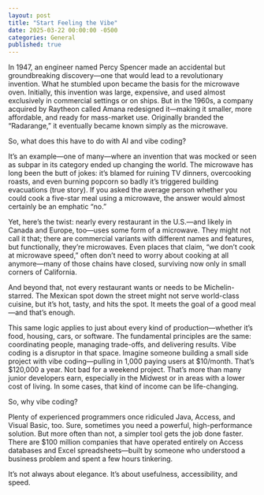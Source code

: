 ```yaml
---
layout: post
title: "Start Feeling the Vibe"
date: 2025-03-22 00:00:00 -0500
categories: General
published: true
---
```


In 1947, an engineer named Percy Spencer made an accidental but groundbreaking discovery—one that would lead to a revolutionary invention. What he stumbled upon became the basis for the microwave oven. Initially, this invention was large, expensive, and used almost exclusively in commercial settings or on ships. But in the 1960s, a company acquired by Raytheon called Amana redesigned it—making it smaller, more affordable, and ready for mass-market use. Originally branded the “Radarange,” it eventually became known simply as the microwave.

So, what does this have to do with AI and vibe coding?

It’s an example—one of many—where an invention that was mocked or seen as subpar in its category ended up changing the world. The microwave has long been the butt of jokes: it’s blamed for ruining TV dinners, overcooking roasts, and even burning popcorn so badly it’s triggered building evacuations (true story). If you asked the average person whether you could cook a five-star meal using a microwave, the answer would almost certainly be an emphatic “no.”

Yet, here’s the twist: nearly every restaurant in the U.S.—and likely in Canada and Europe, too—uses some form of a microwave. They might not call it that; there are commercial variants with different names and features, but functionally, they’re microwaves. Even places that claim, “we don’t cook at microwave speed,” often don’t need to worry about cooking at all anymore—many of those chains have closed, surviving now only in small corners of California.

And beyond that, not every restaurant wants or needs to be Michelin-starred. The Mexican spot down the street might not serve world-class cuisine, but it’s hot, tasty, and hits the spot. It meets the goal of a good meal—and that’s enough.

This same logic applies to just about every kind of production—whether it’s food, housing, cars, or software. The fundamental principles are the same: coordinating people, managing trade-offs, and delivering results. Vibe coding is a disruptor in that space. Imagine someone building a small side project with vibe coding—pulling in 1,000 paying users at $10/month. That’s $120,000 a year. Not bad for a weekend project. That’s more than many junior developers earn, especially in the Midwest or in areas with a lower cost of living. In some cases, that kind of income can be life-changing.

So, why vibe coding?

Plenty of experienced programmers once ridiculed Java, Access, and Visual Basic, too. Sure, sometimes you need a powerful, high-performance solution. But more often than not, a simpler tool gets the job done faster. There are $100 million companies that have operated entirely on Access databases and Excel spreadsheets—built by someone who understood a business problem and spent a few hours tinkering.

It’s not always about elegance. It’s about usefulness, accessibility, and speed.
